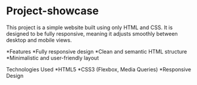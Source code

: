 # Project-showcase

This project is a simple website built using only HTML and CSS. It is designed to be fully responsive, meaning it adjusts smoothly between desktop and mobile views.

*Features
*Fully responsive design
*Clean and semantic HTML structure
*Minimalistic and user-friendly layout

Technologies Used
*HTML5
*CSS3 (Flexbox, Media Queries)
*Responsive Design
